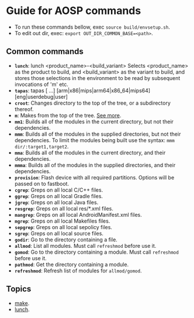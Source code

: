 # Guide for AOSP commands
- To run these commands bellow, exec `source build/envsetup.sh`.
- To edit out dir, exec: `export OUT_DIR_COMMON_BASE=<path>`.
## Common commands
- **`lunch`**:      lunch <product_name>-<build_variant> Selects <product_name> as the product to build, and <build_variant> as the variant to build, and stores those selections in the environment to be read by subsequent invocations of 'm' etc.
- **`tapas`**:      tapas [<App1> <App2> ...] [arm|x86|mips|arm64|x86_64|mips64] [eng|userdebug|user]
- **`croot`**:      Changes directory to the top of the tree, or a subdirectory thereof.
- **`m`**:          Makes from the top of the tree. [See more](https://github.com/my-android-platform/guide-aosp-building/tree/master/aosp_building/commands/make).
- **`mm1`**:        Builds all of the modules in the current directory, but not their dependencies.
- **`mmm`**:        Builds all of the modules in the supplied directories, but not their dependencies. To limit the modules being built use the syntax: `mmm dir/:target1,target2`.
- **`mma`**:        Builds all of the modules in the current directory, and their dependencies.
- **`mmma`**:       Builds all of the modules in the supplied directories, and their dependencies.
- **`provision`**:  Flash device with all required partitions. Options will be passed on to fastboot.
- **`cgrep`**:      Greps on all local C/C++ files.
- **`ggrep`**:      Greps on all local Gradle files.
- **`jgrep`**:      Greps on all local Java files.
- **`resgrep`**:    Greps on all local res/*.xml files.
- **`mangrep`**:    Greps on all local AndroidManifest.xml files.
- **`mgrep`**:      Greps on all local Makefiles files.
- **`sepgrep`**:    Greps on all local sepolicy files.
- **`sgrep`**:      Greps on all local source files.
- **`godir`**:      Go to the directory containing a file.
- **`allmod`**:     List all modules. Must call `refreshmod` before use it.
- **`gomod`**:      Go to the directory containing a module. Must call `refreshmod` before use it.
- **`pathmod`**:    Get the directory containing a module.
- **`refreshmod`**: Refresh list of modules for `allmod/gomod`.
## Topics
- [make](https://github.com/my-android-platform/guide-aosp-building/tree/master/aosp_building/commands/make).
- [lunch](https://github.com/my-android-platform/guide-aosp-building/tree/master/aosp_building/commands/lunch).